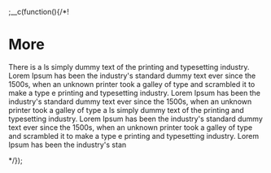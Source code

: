 ;__c(function(){/*!

# More

There is a ls simply dummy text of the printing and typesetting industry. Lorem Ipsum has been the industry's standard dummy text ever since the 1500s, when an unknown printer took a galley of type and scrambled it to make a type e printing and typesetting industry. Lorem Ipsum has been the industry's standard dummy text ever since the 1500s, when an unknown printer took a galley of type a  ls simply dummy text of the printing and typesetting industry. Lorem Ipsum has been the industry's standard dummy text ever since the 1500s, when an unknown printer took a galley of type and scrambled it to make a type e printing and typesetting industry. Lorem Ipsum has been the industry's stan

[//]: # (@~`more`~@)

*/});